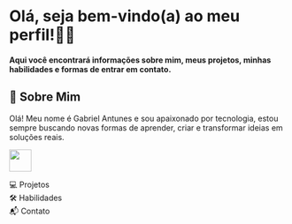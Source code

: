 # Olá, seja bem-vindo(a) ao meu perfil!👨‍💻
#### Aqui você encontrará informações sobre mim, meus projetos, minhas habilidades e formas de entrar em contato.

## 👋 Sobre Mim
Olá! Meu nome é Gabriel Antunes e sou apaixonado por tecnologia, estou sempre buscando novas formas de aprender, criar e transformar ideias em soluções reais.

<img src="https://upload.wikimedia.org/wikipedia/en/3/30/Java_programming_language_logo.svg" width="40"/>

💻 Projetos  
🛠️ Habilidades  
📬 Contato



